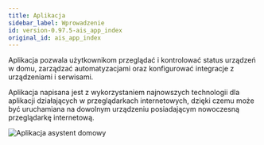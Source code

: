 ```yaml
---
title: Aplikacja
sidebar_label: Wprowadzenie
id: version-0.97.5-ais_app_index
original_id: ais_app_index
---
```


Aplikacja pozwala użytkownikom przeglądać i kontrolować status urządzeń w domu, zarządzać automatyzacjami oraz konfigurować integracje z urządzeniami i serwisami.

Aplikacja napisana jest z wykorzystaniem najnowszych technologii dla aplikacji działających w przeglądarkach internetowych, dzięki czemu może być uruchamiana na dowolnym urządzeniu posiadającym nowoczesną przeglądarkę internetową.

![Aplikacja asystent domowy](/AIS-docs/img/en/frontend/frontend-hero.png)
